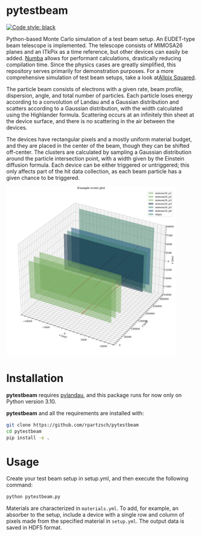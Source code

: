 # pytestbeam
[![Code style: black](https://img.shields.io/badge/code%20style-black-000000.svg)](https://github.com/psf/black)

Python-based Monte Carlo simulation of a test beam setup. An EUDET-type beam telescope is implemented. The telescope consists of MIMOSA26 planes and an ITkPix as a time reference, but other devices can easily be added.
[Numba](https://numba.pydata.org/) allows for performant calculations, drastically reducing compilation time. Since the physics cases are greatly simplified, this repository serves primarily for demonstration purposes. For a more comprehensive simulation of test beam setups, take a look at[Allpix Squared](https://allpix-squared.docs.cern.ch/).

The particle beam consists of electrons with a given rate, beam profile, dispersion, angle, and total number of particles. Each particle loses energy according to a convolution of Landau and a Gaussian distribution and scatters according to a Gaussian distribution, with the width calculated using the Highlander formula. Scattering occurs at an infinitely thin sheet at the device surface, and there is no scattering in the air between the devices.

The devices have rectangular pixels and a mostly uniform material budget, and they are placed in the center of the beam, though they can be shifted off-center. The clusters are calculated by sampling a Gaussian distribution around the particle intersection point, with a width given by the Einstein diffusion formula. Each device can be either triggered or untriggered; this only affects part of the hit data collection, as each beam particle has a given chance to be triggered.

<img src="figures/setup_example_events.png" width="450"/>

# Installation
**pytestbeam** requires [pylandau](https://github.com/SiLab-Bonn/pylandau), and this package runs for now only on Python version 3.10.

**pytestbeam** and all the requirements are installed with:
```bash
git clone https://github.com/rpartzsch/pytestbeam
cd pytestbeam
pip install -e .
```
# Usage
Create your test beam setup in setup.yml, and then execute the following command:
```bash
python pytestbeam.py
```
Materials are characterized in ```materials.yml```. To add, for example, an absorber to the setup, include a device with a single row and column of pixels made from the specified material in  ```setup.yml```.
The output data is saved in HDF5 format.
